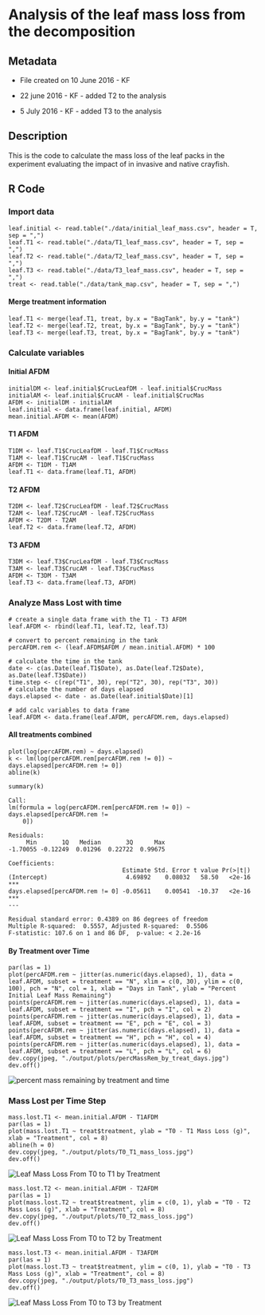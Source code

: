 # Analysis of the leaf mass loss from the decomposition 

## Metadata

* File created on 10 June 2016 - KF

* 22 june 2016 - KF - added T2 to the analysis

* 5 July 2016 - KF - added T3 to the analysis

## Description

This is the code to calculate the mass loss of the leaf packs in the experiment evaluating the impact of in invasive and native crayfish.

## R Code

### Import data

    leaf.initial <- read.table("./data/initial_leaf_mass.csv", header = T, sep = ",")
    leaf.T1 <- read.table("./data/T1_leaf_mass.csv", header = T, sep = ",")
    leaf.T2 <- read.table("./data/T2_leaf_mass.csv", header = T, sep = ",")
    leaf.T3 <- read.table("./data/T3_leaf_mass.csv", header = T, sep = ",")
    treat <- read.table("./data/tank_map.csv", header = T, sep = ",")

#### Merge treatment information

    leaf.T1 <- merge(leaf.T1, treat, by.x = "BagTank", by.y = "tank")
    leaf.T2 <- merge(leaf.T2, treat, by.x = "BagTank", by.y = "tank")
    leaf.T3 <- merge(leaf.T3, treat, by.x = "BagTank", by.y = "tank")

### Calculate variables
#### Initial AFDM

    initialDM <- leaf.initial$CrucLeafDM - leaf.initial$CrucMass
    initialAM <- leaf.initial$CrucAM - leaf.initial$CrucMas
    AFDM <- initialDM - initialAM
    leaf.initial <- data.frame(leaf.initial, AFDM)
    mean.initial.AFDM <- mean(AFDM)
    
#### T1 AFDM

    T1DM <- leaf.T1$CrucLeafDM - leaf.T1$CrucMass
    T1AM <- leaf.T1$CrucAM - leaf.T1$CrucMass
    AFDM <- T1DM - T1AM
    leaf.T1 <- data.frame(leaf.T1, AFDM)

#### T2 AFDM

    T2DM <- leaf.T2$CrucLeafDM - leaf.T2$CrucMass
    T2AM <- leaf.T2$CrucAM - leaf.T2$CrucMass
    AFDM <- T2DM - T2AM
    leaf.T2 <- data.frame(leaf.T2, AFDM)

#### T3 AFDM

    T3DM <- leaf.T3$CrucLeafDM - leaf.T3$CrucMass
    T3AM <- leaf.T3$CrucAM - leaf.T3$CrucMass
    AFDM <- T3DM - T3AM
    leaf.T3 <- data.frame(leaf.T3, AFDM)

### Analyze Mass Lost with time 

    # create a single data frame with the T1 - T3 AFDM
    leaf.AFDM <- rbind(leaf.T1, leaf.T2, leaf.T3)
    
    # convert to percent remaining in the tank
    percAFDM.rem <- (leaf.AFDM$AFDM / mean.initial.AFDM) * 100

    # calculate the time in the tank
    date <- c(as.Date(leaf.T1$Date), as.Date(leaf.T2$Date), as.Date(leaf.T3$Date)) 
    time.step <- c(rep("T1", 30), rep("T2", 30), rep("T3", 30))
    # calculate the number of days elapsed
    days.elapsed <- date - as.Date(leaf.initial$Date)[1]

    # add calc variables to data frame
    leaf.AFDM <- data.frame(leaf.AFDM, percAFDM.rem, days.elapsed)

#### All treatments combined

    plot(log(percAFDM.rem) ~ days.elapsed)
    k <- lm(log(percAFDM.rem[percAFDM.rem != 0]) ~ days.elapsed[percAFDM.rem != 0])
    abline(k)

    summary(k)
~~~~
Call:
lm(formula = log(percAFDM.rem[percAFDM.rem != 0]) ~ days.elapsed[percAFDM.rem != 
    0])

Residuals:
     Min       1Q   Median       3Q      Max 
-1.70055 -0.12249  0.01296  0.22722  0.99675 

Coefficients:
                                Estimate Std. Error t value Pr(>|t|)    
(Intercept)                      4.69892    0.08032   58.50   <2e-16 ***
days.elapsed[percAFDM.rem != 0] -0.05611    0.00541  -10.37   <2e-16 ***
---

Residual standard error: 0.4389 on 86 degrees of freedom
Multiple R-squared:  0.5557, Adjusted R-squared:  0.5506 
F-statistic: 107.6 on 1 and 86 DF,  p-value: < 2.2e-16

~~~~

#### By Treatment over Time
 
    par(las = 1)
    plot(percAFDM.rem ~ jitter(as.numeric(days.elapsed), 1), data = leaf.AFDM, subset = treatment == "N", xlim = c(0, 30), ylim = c(0, 100), pch = "N", col = 1, xlab = "Days in Tank", ylab = "Percent Initial Leaf Mass Remaining")
    points(percAFDM.rem ~ jitter(as.numeric(days.elapsed), 1), data = leaf.AFDM, subset = treatment == "I", pch = "I", col = 2)
    points(percAFDM.rem ~ jitter(as.numeric(days.elapsed), 1), data = leaf.AFDM, subset = treatment == "E", pch = "E", col = 3)
    points(percAFDM.rem ~ jitter(as.numeric(days.elapsed), 1), data = leaf.AFDM, subset = treatment == "H", pch = "H", col = 4)
    points(percAFDM.rem ~ jitter(as.numeric(days.elapsed), 1), data = leaf.AFDM, subset = treatment == "L", pch = "L", col = 6)
    dev.copy(jpeg, "./output/plots/percMassRem_by_treat_days.jpg")
    dev.off()

![percent mass remaining by treatment and time](../output/plots/percMassRem_by_treat_days.jpg)

### Mass Lost per Time Step

    mass.lost.T1 <- mean.initial.AFDM - T1AFDM
    par(las = 1)
    plot(mass.lost.T1 ~ treat$treatment, ylab = "T0 - T1 Mass Loss (g)", xlab = "Treatment", col = 8)
    abline(h = 0)
    dev.copy(jpeg, "./output/plots/T0_T1_mass_loss.jpg")
    dev.off()

![Leaf Mass Loss From T0 to T1 by Treatment](../output/plots/T0_T1_mass_loss.jpg)

    mass.lost.T2 <- mean.initial.AFDM - T2AFDM
    par(las = 1)
    plot(mass.lost.T2 ~ treat$treatment, ylim = c(0, 1), ylab = "T0 - T2 Mass Loss (g)", xlab = "Treatment", col = 8)
    dev.copy(jpeg, "./output/plots/T0_T2_mass_loss.jpg")
    dev.off()

![Leaf Mass Loss From T0 to T2 by Treatment](../output/plots/T0_T2_mass_loss.jpg)


    mass.lost.T3 <- mean.initial.AFDM - T3AFDM
    par(las = 1)
    plot(mass.lost.T3 ~ treat$treatment, ylim = c(0, 1), ylab = "T0 - T3 Mass Loss (g)", xlab = "Treatment", col = 8)
    dev.copy(jpeg, "./output/plots/T0_T3_mass_loss.jpg")
    dev.off()

![Leaf Mass Loss From T0 to T3 by Treatment](../output/plots/T0_T3_mass_loss.jpg)

